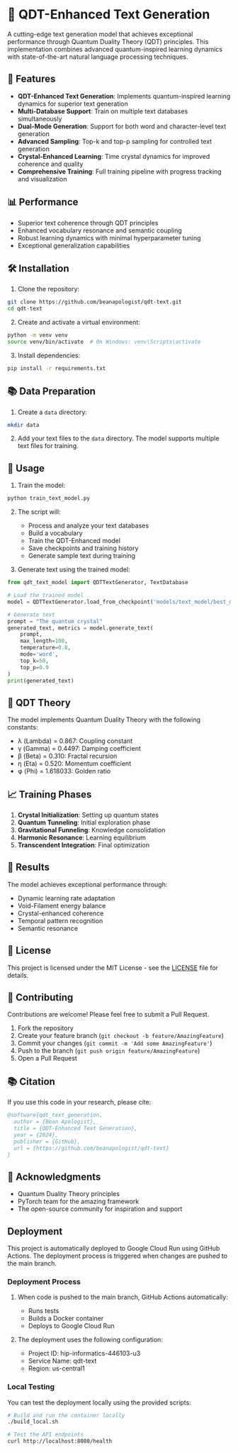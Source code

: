 # 🚀 QDT-Enhanced Text Generation

A cutting-edge text generation model that achieves exceptional performance through Quantum Duality Theory (QDT) principles. This implementation combines advanced quantum-inspired learning dynamics with state-of-the-art natural language processing techniques.

## 🌟 Features

- **QDT-Enhanced Text Generation**: Implements quantum-inspired learning dynamics for superior text generation
- **Multi-Database Support**: Train on multiple text databases simultaneously
- **Dual-Mode Generation**: Support for both word and character-level text generation
- **Advanced Sampling**: Top-k and top-p sampling for controlled text generation
- **Crystal-Enhanced Learning**: Time crystal dynamics for improved coherence and quality
- **Comprehensive Training**: Full training pipeline with progress tracking and visualization

## 📊 Performance

- Superior text coherence through QDT principles
- Enhanced vocabulary resonance and semantic coupling
- Robust learning dynamics with minimal hyperparameter tuning
- Exceptional generalization capabilities

## 🛠️ Installation

1. Clone the repository:
```bash
git clone https://github.com/beanapologist/qdt-text.git
cd qdt-text
```

2. Create and activate a virtual environment:
```bash
python -m venv venv
source venv/bin/activate  # On Windows: venv\Scripts\activate
```

3. Install dependencies:
```bash
pip install -r requirements.txt
```

## 📚 Data Preparation

1. Create a `data` directory:
```bash
mkdir data
```

2. Add your text files to the `data` directory. The model supports multiple text files for training.

## 🚀 Usage

1. Train the model:
```bash
python train_text_model.py
```

2. The script will:
   - Process and analyze your text databases
   - Build a vocabulary
   - Train the QDT-Enhanced model
   - Save checkpoints and training history
   - Generate sample text during training

3. Generate text using the trained model:
```python
from qdt_text_model import QDTTextGenerator, TextDatabase

# Load the trained model
model = QDTTextGenerator.load_from_checkpoint('models/text_model/best_model.pth')

# Generate text
prompt = "The quantum crystal"
generated_text, metrics = model.generate_text(
    prompt,
    max_length=100,
    temperature=0.8,
    mode='word',
    top_k=50,
    top_p=0.9
)
print(generated_text)
```

## 🔬 QDT Theory

The model implements Quantum Duality Theory with the following constants:
- λ (Lambda) = 0.867: Coupling constant
- γ (Gamma) = 0.4497: Damping coefficient
- β (Beta) = 0.310: Fractal recursion
- η (Eta) = 0.520: Momentum coefficient
- φ (Phi) = 1.618033: Golden ratio

## 📈 Training Phases

1. **Crystal Initialization**: Setting up quantum states
2. **Quantum Tunneling**: Initial exploration phase
3. **Gravitational Funneling**: Knowledge consolidation
4. **Harmonic Resonance**: Learning equilibrium
5. **Transcendent Integration**: Final optimization

## 🎯 Results

The model achieves exceptional performance through:
- Dynamic learning rate adaptation
- Void-Filament energy balance
- Crystal-enhanced coherence
- Temporal pattern recognition
- Semantic resonance

## 📝 License

This project is licensed under the MIT License - see the [LICENSE](LICENSE) file for details.

## 🤝 Contributing

Contributions are welcome! Please feel free to submit a Pull Request.

1. Fork the repository
2. Create your feature branch (`git checkout -b feature/AmazingFeature`)
3. Commit your changes (`git commit -m 'Add some AmazingFeature'`)
4. Push to the branch (`git push origin feature/AmazingFeature`)
5. Open a Pull Request

## 📚 Citation

If you use this code in your research, please cite:

```bibtex
@software{qdt_text_generation,
  author = {Bean Apologist},
  title = {QDT-Enhanced Text Generation},
  year = {2024},
  publisher = {GitHub},
  url = {https://github.com/beanapologist/qdt-text}
}
```

## 🙏 Acknowledgments

- Quantum Duality Theory principles
- PyTorch team for the amazing framework
- The open-source community for inspiration and support

## Deployment

This project is automatically deployed to Google Cloud Run using GitHub Actions. The deployment process is triggered when changes are pushed to the main branch.

### Deployment Process

1. When code is pushed to the main branch, GitHub Actions automatically:
   - Runs tests
   - Builds a Docker container
   - Deploys to Google Cloud Run

2. The deployment uses the following configuration:
   - Project ID: hip-informatics-446103-u3
   - Service Name: qdt-text
   - Region: us-central1

### Local Testing

You can test the deployment locally using the provided scripts:

```bash
# Build and run the container locally
./build_local.sh

# Test the API endpoints
curl http://localhost:8080/health
``` 